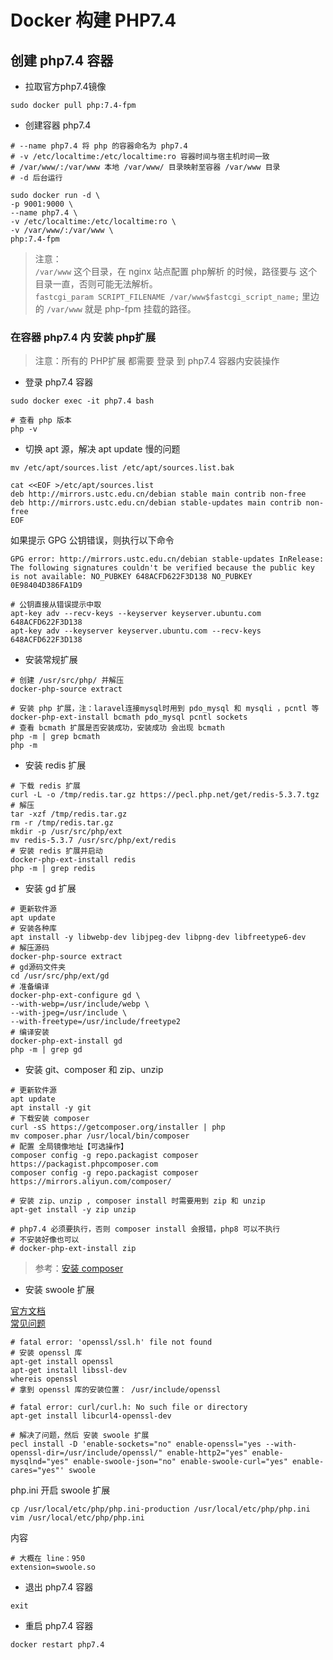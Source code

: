 # Docker 构建 PHP7.4

## 创建 php7.4 容器

- 拉取官方php7.4镜像

```
sudo docker pull php:7.4-fpm
```

- 创建容器 php7.4

```
# --name php7.4 将 php 的容器命名为 php7.4
# -v /etc/localtime:/etc/localtime:ro 容器时间与宿主机时间一致
# /var/www/:/var/www 本地 /var/www/ 目录映射至容器 /var/www 目录
# -d 后台运行

sudo docker run -d \
-p 9001:9000 \
--name php7.4 \
-v /etc/localtime:/etc/localtime:ro \
-v /var/www/:/var/www \
php:7.4-fpm
```

> 注意：  
> `/var/www` 这个目录，在 nginx 站点配置 php解析 的时候，路径要与 这个目录一直，否则可能无法解析。  
> `fastcgi_param SCRIPT_FILENAME /var/www$fastcgi_script_name;` 里边的 `/var/www` 就是 php-fpm 挂载的路径。

### 在容器 php7.4 内 安装 php扩展
> 注意：所有的 PHP扩展 都需要 登录 到 php7.4 容器内安装操作

- 登录 php7.4 容器

```
sudo docker exec -it php7.4 bash

# 查看 php 版本
php -v
```

- 切换 apt 源，解决 apt update 慢的问题

```
mv /etc/apt/sources.list /etc/apt/sources.list.bak

cat <<EOF >/etc/apt/sources.list
deb http://mirrors.ustc.edu.cn/debian stable main contrib non-free
deb http://mirrors.ustc.edu.cn/debian stable-updates main contrib non-free
EOF
```

如果提示 GPG 公钥错误，则执行以下命令
```
GPG error: http://mirrors.ustc.edu.cn/debian stable-updates InRelease: 
The following signatures couldn't be verified because the public key is not available: NO_PUBKEY 648ACFD622F3D138 NO_PUBKEY 0E98404D386FA1D9
```
```
# 公钥直接从错误提示中取
apt-key adv --recv-keys --keyserver keyserver.ubuntu.com 648ACFD622F3D138 
apt-key adv --keyserver keyserver.ubuntu.com --recv-keys 648ACFD622F3D138 
```

- 安装常规扩展

```
# 创建 /usr/src/php/ 并解压
docker-php-source extract

# 安装 php 扩展，注：laravel连接mysql时用到 pdo_mysql 和 mysqli ，pcntl 等
docker-php-ext-install bcmath pdo_mysql pcntl sockets
# 查看 bcmath 扩展是否安装成功，安装成功 会出现 bcmath
php -m | grep bcmath
php -m
```

- 安装 redis 扩展

```
# 下载 redis 扩展
curl -L -o /tmp/redis.tar.gz https://pecl.php.net/get/redis-5.3.7.tgz
# 解压
tar -xzf /tmp/redis.tar.gz
rm -r /tmp/redis.tar.gz
mkdir -p /usr/src/php/ext
mv redis-5.3.7 /usr/src/php/ext/redis
# 安装 redis 扩展并启动
docker-php-ext-install redis
php -m | grep redis
```

- 安装 gd 扩展

```
# 更新软件源
apt update
# 安装各种库
apt install -y libwebp-dev libjpeg-dev libpng-dev libfreetype6-dev
# 解压源码
docker-php-source extract
# gd源码文件夹
cd /usr/src/php/ext/gd
# 准备编译
docker-php-ext-configure gd \
--with-webp=/usr/include/webp \
--with-jpeg=/usr/include \
--with-freetype=/usr/include/freetype2
# 编译安装
docker-php-ext-install gd
php -m | grep gd
```

- 安装 git、composer 和 zip、unzip

```
# 更新软件源
apt update
apt install -y git
# 下载安装 composer
curl -sS https://getcomposer.org/installer | php
mv composer.phar /usr/local/bin/composer
# 配置 全局镜像地址【可选操作】
composer config -g repo.packagist composer https://packagist.phpcomposer.com
composer config -g repo.packagist composer https://mirrors.aliyun.com/composer/

# 安装 zip、unzip , composer install 时需要用到 zip 和 unzip
apt-get install -y zip unzip

# php7.4 必须要执行，否则 composer install 会报错，php8 可以不执行
# 不安装好像也可以
# docker-php-ext-install zip
```

> 参考：[安装 composer](https://gitee.com/link?target=https%3A%2F%2Fpkg.phpcomposer.com%2F%23how-to-install-composer)

- 安装 swoole 扩展

[官方文档](https://wiki.swoole.com/#/environment)  
[常见问题](https://wiki.swoole.com/#/question/install)


```
# fatal error: 'openssl/ssl.h' file not found
# 安装 openssl 库
apt-get install openssl
apt-get install libssl-dev
whereis openssl
# 拿到 openssl 库的安装位置： /usr/include/openssl

# fatal error: curl/curl.h: No such file or directory
apt-get install libcurl4-openssl-dev

# 解决了问题，然后 安装 swoole 扩展
pecl install -D 'enable-sockets="no" enable-openssl="yes --with-openssl-dir=/usr/include/openssl/" enable-http2="yes" enable-mysqlnd="yes" enable-swoole-json="no" enable-swoole-curl="yes" enable-cares="yes"' swoole
```
php.ini 开启 swoole 扩展
```
cp /usr/local/etc/php/php.ini-production /usr/local/etc/php/php.ini
vim /usr/local/etc/php/php.ini
```
内容
```
# 大概在 line：950
extension=swoole.so
```

- 退出 php7.4 容器
```
exit
```
- 重启 php7.4 容器
```
docker restart php7.4
```